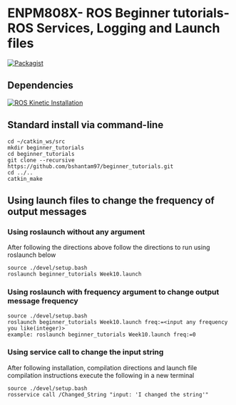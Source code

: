 # ENPM808X- ROS Beginner tutorials-ROS Services, Logging and Launch files
[![Packagist](https://img.shields.io/packagist/l/doctrine/orm.svg)](LICENSE.md)

## Dependencies
[![ROS Kinetic Installation](https://img.shields.io/badge/ROSKinetic-Clickhere-brightgreen.svg?style=flat)](http://wiki.ros.org/kinetic/Installation)

## Standard install via command-line
```
cd ~/catkin_ws/src
mkdir beginner_tutorials
cd beginner_tutorials
git clone --recursive https://github.com/bshantam97/beginner_tutorials.git
cd ../..
catkin_make 

```
## Using launch files to change the frequency of output messages
### Using roslaunch without any argument
After following the directions above follow the directions to run using roslaunch below
```
source ./devel/setup.bash
roslaunch beginner_tutorials Week10.launch
```
### Using roslaunch with frequency argument to change output message frequency 
```
source ./devel/setup.bash
roslaunch beginner_tutorials Week10.launch freq:=<input any frequency you like(integer)>
example: roslaunch beginner_tutorials Week10.launch freq:=0
```
### Using service call to change the input string
After following installation, compilation directions and launch file compilation instructions execute the following in a new terminal
```
source ./devel/setup.bash
rosservice call /Changed_String "input: 'I changed the string'"
```
